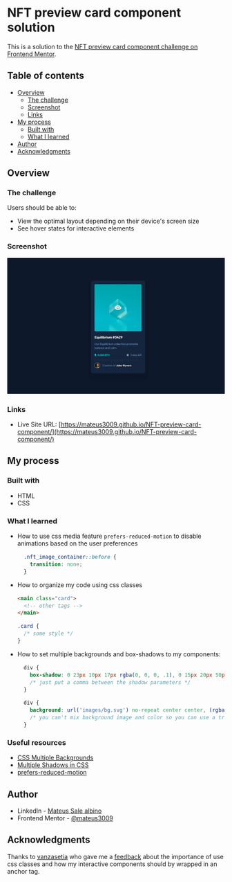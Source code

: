 # NFT preview card component solution

This is a solution to the [NFT preview card component challenge on Frontend Mentor](https://www.frontendmentor.io/solutions/simple-card-with-interactions-Sk5sWU0Q9).

## Table of contents

- [Overview](#overview)
  - [The challenge](#the-challenge)
  - [Screenshot](#screenshot)
  - [Links](#links)
- [My process](#my-process)
  - [Built with](#built-with)
  - [What I learned](#what-i-learned)
- [Author](#author)
- [Acknowledgments](#acknowledgments)

## Overview

### The challenge

Users should be able to:

- View the optimal layout depending on their device's screen size
- See hover states for interactive elements

### Screenshot

![result](./screenshot.png)

### Links

- Live Site URL: [https://mateus3009.github.io/NFT-preview-card-component/](https://mateus3009.github.io/NFT-preview-card-component/)

## My process

### Built with

- HTML
- CSS

### What I learned

- How to use css media feature `prefers-reduced-motion` to disable animations based on the user preferences

  ```css
    .nft_image_container::before {
      transition: none;
    }
  ```

- How to organize my code using css classes

  ```html
  <main class="card">
    <!-- other tags -->
  </main>
  ```
  ```css
  .card {
    /* some style */
  }
  ```

- How to set multiple backgrounds and box-shadows to my components:

  ```css
    div {
      box-shadow: 0 23px 10px 17px rgba(0, 0, 0, .1), 0 15px 20px 50px rgba(0, 0, 0, .03);
      /* just put a comma between the shadow parameters */
    }
  ```

  ```css
    div {
      background: url('images/bg.svg') no-repeat center center, (rgba(0, 0, 0, .4) 100%, rgba(0, 0, 0, .4) 100%);
      /* you can't mix background image and color so you can use a trick: linear-gradient */
    }
  ```

### Useful resources

- [CSS Multiple Backgrounds](https://www.w3schools.com/css/css3_backgrounds.asp)
- [Multiple Shadows in CSS](https://www.entheosweb.com/tutorials/css/multiple_shadows.asp)
- [prefers-reduced-motion](https://developer.mozilla.org/en-US/docs/Web/CSS/@media/prefers-reduced-motion)

## Author

- LinkedIn - [Mateus Sale albino](https://www.linkedin.com/in/mateusalbino/)
- Frontend Mentor - [@mateus3009](https://www.frontendmentor.io/profile/mateus3009)

## Acknowledgments

Thanks to [vanzasetia](https://github.com/vanzasetia) who gave me a [feedback](https://www.frontendmentor.io/solutions/simple-card-with-interactions-Sk5sWU0Q9#comment-625106e4f223eb5a99e889c4) about the importance of use css classes and how my interactive components should by wrapped in an anchor tag.

